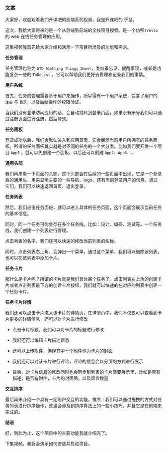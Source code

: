 ### 文案

大家好，欢迎观看我们开课吧的前端系列视频，我是开课吧的 子鼠。

这次，我给大家带来的是一个从后端到前端的全栈项目视频。是一个仿照`trello` 的 web 在线任务管理的应用。

这集视频我首先给大家介绍和演示一下项目所涉及的功能和需求。



**任务管理**

任务管理也称为 `GTD（Getting Things Done）`，类似备忘录、提醒事项，或者是功能复杂一些的 `ToDoList` ，它可以帮助我们更好去管理和记录我们的事情。



**用户系统**

首先，任务的管理需要基于用户来操作，所以得有一个用户系统，包含了用户的 `注册` 与 `登录`，以及后续操作的权限验证。

当我们没有登录访问应用的话，会自动跳转到登录页面，如果没有账号我们可以通过注册页面进行注册，然后登录。



**任务面板**

登录成功以后，我们会默认进入到应用首页，它会展示当前用户所拥有的任务面板。所谓的任务面板其实就是对不同的任务的一个大分类。比如我们要开发一个项目 `App1` ，就可以先创建一个面板，以后还可以创建 `App2`、`App3`……



**通用头部**

我们再来看一下页面的头部，这个头部会在后续的一些页面中出现，它是一个登录后的通用头，用来显示主要的一些导航、logo、还有当前登录用户的信息。通过它们，我们可以快速返回首页、退出登录。



**任务列表**

然后，我们点击任务面板，就可以进入具体的任务页面，这个页面会展示当前任务的基本信息。

同时，同一个任务可能会存在多个任务线。比如：设计、编码、测试等。一个任务线，我们创建一个列表进行管理。

点击列表的名字，我们还可以快速的修改当前列表的名称。

同时，点击列表右上角，会弹出一个菜单，通过这个菜单，我们可以删除该列表，也可以在该列表中添加卡片。



**任务卡片**

那什么是卡片呢？所谓的卡片就是我们具体某个任务了。点击列表右上角的创建卡片或者点击列表最下方的创建卡片按钮，我们就可以快速的在对应的列表中创建一个任务卡片。



**任务卡片详情**

我们还可以点击卡片进入该卡片的详情页。在详情页中，我们不仅仅可以查看到卡片更多的详情信息，还可以对卡片进行修改

- 点击卡片标题，我们可以对卡片的标题进行修改

- 我们还可以编辑卡片描述信息
- 还可以上传附件，选择其中一个附件作为卡片的封面
- 我们还可以对该卡片进行评论，评论的信息会以分页的方式进行展示
- 最后，对卡片信息的修改同时也会同步到列表的卡片简要展示里，比如是否有描述，是否有附件，卡片的封面图，以及留言数量



**交互排序**

最后再来介绍一个具有一定用户交互的功能，排序！我们可以通过拖拽的方式对任务列表进行排序操作，这里会涉及到排序算法上的一些小技巧，并且它是在前端来完成的。



**结语**

好，到此为止，这个项目中的主要功能我就介绍完了。

下集视频，我将会演示如何安装并启动项目。

